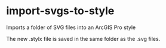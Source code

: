 # import-svgs-to-style
Imports a folder of SVG files into an ArcGIS Pro style

The new .stylx file is saved in the same folder as the .svg files. 
